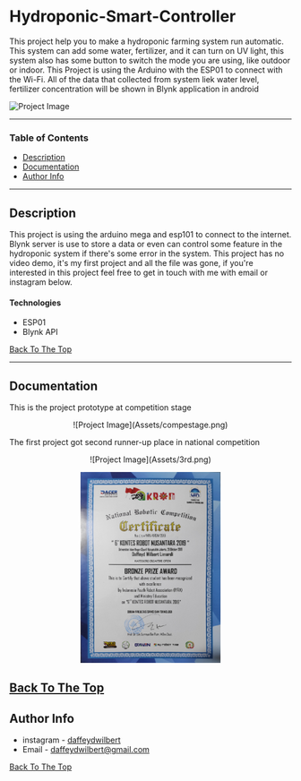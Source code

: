 
# Hydroponic-Smart-Controller
This project help you to make a hydroponic farming system run automatic. This system can add some water, fertilizer, and it can turn on UV light, this system also has some button to switch the mode you are using, like outdoor or indoor. This Project is using the Arduino with the ESP01 to connect with the Wi-Fi. All of the data that collected from system liek water level, fertilizer concentration will be shown in Blynk application in android

![Project Image](Assets/cover.png)

---

### Table of Contents


- [Description](#description)
- [Documentation](#documentation)
- [Author Info](#author-info)

---

## Description

This project is using the arduino mega and esp101 to connect to the internet. Blynk server is use to store a data or even can control some feature in the hydroponic system if there's some error in the system. This project has no video demo, it's my first project and all the file was gone, if you're interested in this project feel free to get in touch with me with email or instagram below.
#### Technologies

- ESP01
- Blynk API 

[Back To The Top](#read-me-template)

---

## Documentation

This is the project prototype at competition stage
<p align="center">
![Project Image](Assets/compestage.png)

The first project got second runner-up place in national competition
<p align="center">
![Project Image](Assets/3rd.png)
<p align="center">
<img src="Assets/cert.jpg" width="250"> </img>

[Back To The Top](#read-me-template)
---
## Author Info

- instagram - [daffeydwilbert](https://www.instagram.com/daffeydwilbert/)
- Email - daffeydwilbert@gmail.com

[Back To The Top](#read-me-template)


